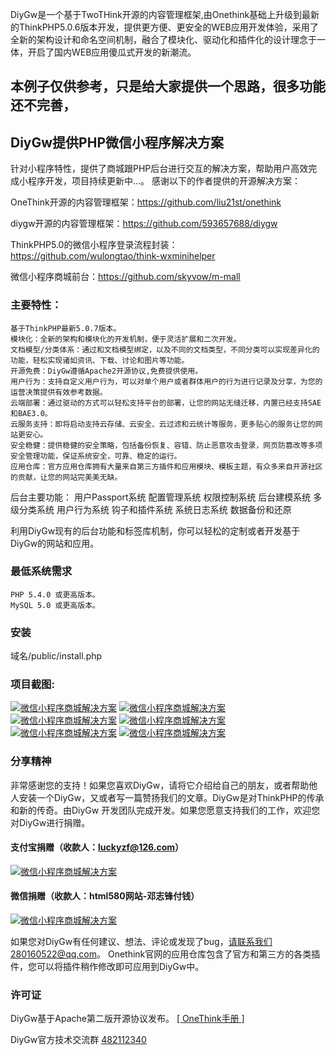 DiyGw是一个基于TwoTHink开源的内容管理框架,由Onethink基础上升级到最新的ThinkPHP5.0.6版本开发，提供更方便、更安全的WEB应用开发体验，采用了全新的架构设计和命名空间机制，融合了模块化、驱动化和插件化的设计理念于一体，开启了国内WEB应用傻瓜式开发的新潮流。 

## 本例子仅供参考，只是给大家提供一个思路，很多功能还不完善，

## DiyGw提供PHP微信小程序解决方案
针对小程序特性，提供了商城跟PHP后台进行交互的解决方案，帮助用户高效完成小程序开发，项目持续更新中...。
感谢以下的作者提供的开源解决方案：

OneThink开源的内容管理框架：https://github.com/liu21st/onethink

diygw开源的内容管理框架：https://github.com/593657688/diygw

ThinkPHP5.0的微信小程序登录流程封装：https://github.com/wulongtao/think-wxminihelper

微信小程序商城前台：https://github.com/skyvow/m-mall

### 主要特性：
    基于ThinkPHP最新5.0.7版本。
    模块化：全新的架构和模块化的开发机制，便于灵活扩展和二次开发。
    文档模型/分类体系：通过和文档模型绑定，以及不同的文档类型，不同分类可以实现差异化的功能，轻松实现诸如资讯、下载、讨论和图片等功能。
    开源免费：DiyGw遵循Apache2开源协议,免费提供使用。
    用户行为：支持自定义用户行为，可以对单个用户或者群体用户的行为进行记录及分享，为您的运营决策提供有效参考数据。
    云端部署：通过驱动的方式可以轻松支持平台的部署，让您的网站无缝迁移，内置已经支持SAE和BAE3.0。
    云服务支持：即将启动支持云存储、云安全、云过滤和云统计等服务，更多贴心的服务让您的网站更安心。
    安全稳健：提供稳健的安全策略，包括备份恢复、容错、防止恶意攻击登录，网页防篡改等多项安全管理功能，保证系统安全，可靠、稳定的运行。
    应用仓库：官方应用仓库拥有大量来自第三方插件和应用模块、模板主题，有众多来自开源社区的贡献，让您的网站完美美无缺。

后台主要功能：
    用户Passport系统
    配置管理系统
    权限控制系统
    后台建模系统
    多级分类系统
    用户行为系统
    钩子和插件系统
    系统日志系统
    数据备份和还原

利用DiyGw现有的后台功能和标签库机制，你可以轻松的定制或者开发基于DiyGw的网站和应用。

### 最低系统需求

    PHP 5.4.0 或更高版本。
    MySQL 5.0 或更高版本。

### 安装

   域名/public/install.php

### 项目截图:
[![微信小程序商城解决方案](http://lib.diygw.com/upload/1/image/20170512/1.png "微信小程序商城解决方案")](http://www.diygw.com "微信小程序商城解决方案")
[![微信小程序商城解决方案](http://lib.diygw.com/upload/1/image/20170512/2.png "微信小程序商城解决方案")](http://www.diygw.com "微信小程序商城解决方案")
[![微信小程序商城解决方案](http://lib.diygw.com/upload/1/image/20170512/3.png "微信小程序商城解决方案")](http://www.diygw.com "微信小程序商城解决方案")
[![微信小程序商城解决方案](http://lib.diygw.com/upload/1/image/20170512/4.png "微信小程序商城解决方案")](http://www.diygw.com "微信小程序商城解决方案")
[![微信小程序商城解决方案](http://lib.diygw.com/upload/1/image/20170512/5.png "微信小程序商城解决方案")](http://www.diygw.com "微信小程序商城解决方案")
[![微信小程序商城解决方案](http://lib.diygw.com/upload/1/image/20170512/6.png "微信小程序商城解决方案")](http://www.diygw.com "微信小程序商城解决方案")

### 分享精神

非常感谢您的支持！如果您喜欢DiyGw，请将它介绍给自己的朋友，或者帮助他人安装一个DiyGw，又或者写一篇赞扬我们的文章。DiyGw是对ThinkPHP的传承和新的传奇。由DiyGw 开发团队完成开发。如果您愿意支持我们的工作，欢迎您对DiyGw进行捐赠。
#### 支付宝捐赠（收款人：luckyzf@126.com）
[![微信小程序商城解决方案](http://static.html580.com/assets/images/alipay.gif "微信小程序商城解决方案")](http://www.diygw.com "微信小程序商城解决方案")

#### 微信捐赠（收款人：html580网站-邓志锋付钱）
[![微信小程序商城解决方案](http://static.html580.com/assets/images/weixin-pay.gif "微信小程序商城解决方案")](http://www.diygw.com "微信小程序商城解决方案")



如果您对DiyGw有任何建议、想法、评论或发现了bug，请联系我们280160522@qq.com。
Onethink官网的应用仓库包含了官方和第三方的各类插件，您可以将插件稍作修改即可应用到DiyGw中。

### 许可证

DiyGw基于Apache第二版开源协议发布。
[[ OneThink手册 ]](http://document.onethink.cn/manual_1_0.html) 

DiyGw官方技术交流群 [482112340](https://jq.qq.com/?_wv=1027&k=48Dm8gg)



 
